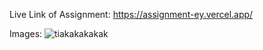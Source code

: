 


Live Link of Assignment: https://assignment-ey.vercel.app/



Images:
![tiakakakakak](https://github.com/J4jatin/Assignment_EY/assets/117545430/d925357d-b8cf-44ec-aece-644927e5b0be)
